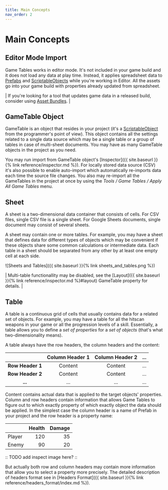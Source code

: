 ```yaml
---
title: Main Concepts
nav_order: 2
---
```

# Main Concepts

## Editor Mode Import

Game Tables works in editor mode. It's not included in your game build and it does not load any data at play time. Instead, it applies spreadsheet data to [Prefabs](https://docs.unity3d.com/Manual/Prefabs.html) and [ScriptableObjects](https://docs.unity3d.com/Manual/class-ScriptableObject.html) while you're working in Editor. All the assets go into your game build with properties already updated from spreadsheet.

| If you're looking for a tool that updates game data in a released build, consider using [Asset Bundles](https://docs.unity3d.com/Documentation/Manual/AssetBundlesIntro.html). |

## GameTable Object

GameTable is an object that resides in your project (it's a [ScriptableObject](https://docs.unity3d.com/Manual/class-ScriptableObject.html) from the programmer's point of view). This object contains all the settings related to a single data source which may be a single table or a group of tables in case of multi-sheet documents. You may have as many GameTable objects in the project as you need.

You may run import from GameTable object's [Inspector]({{ site.baseurl }}{% link reference/inspector.md %}). For locally stored data source (CSV) it's also possible to enable auto-import which automatically re-imports data each time the source file changes. You also may re-import all the GameTables in the project at once by using the *Tools / Game Tables / Apply All Game Tables* menu.

## Sheet

A sheet is a two-dimensional data container that consists of cells. For CSV files, single CSV file is a single sheet. For Google Sheets documents, single document may consist of several sheets.

A sheet may contain one or more tables. For example, you may have a sheet that defines data for different types of objects which may be convenient if these objects share some common calculations or intermediate data. Each table in a sheet should be separated from any other by at least one empty cell at each side.

![Sheets and Tables]({{ site.baseurl }}{% link sheets_and_tables.png %})

| Multi-table functionallity may be disabled, see the [Layout]({{ site.baseurl }}{% link reference/inspector.md %}#layout) GameTable property for details. |

## Table

A table is a continuous grid of cells that usually contains data for a related set of objects. For example, you may have a table for all the hitscan weapons in your game or all the progression levels of a skill. Essentially, a table allows you to define a *set of properties* for a *set of objects* (that's what two-dimensionality means).

A table always have the row headers, the column headers and the content:

|                  | Column Header 1 | Column Header 2 | ... |
|:----------------:|:---------------:|:---------------:|:---:|
| **Row Header 1** | Content         | Content         | ... |
| **Row Header 2** | Content         | Content         | ... |
| **...**          | ...             | ...             | ... |

Content contains actual data that is applied to the target objects' properties. Column and row headers contain information that allows Game Tables to figure out to which exactly property of which exactly object the data should be applied. In the simplest case the column header is a name of Prefab in your project and the row header is a property name:

|          | Health | Damage |
|:---------|-------:|-------:|
| Player   | 120    | 35     |
| Enemy    | 90     | 20     |

:: TODO add inspect image here? ::

But actually both row and column headers may contain more information that allow you to select a property more precisely. The detailed description of headers format see in [Headers Format]({{ site.baseurl }}{% link reference/headers_format/index.md %}).
